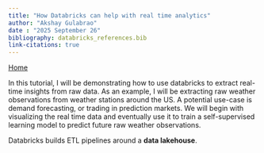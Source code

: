 ```yaml
---
title: "How Databricks can help with real time analytics"
author: "Akshay Gulabrao"
date : "2025 September 26"
bibliography: databricks_references.bib
link-citations: true
---
```

[Home](./index.html)


In this tutorial, I will be demonstrating how to use databricks to extract real-time insights from raw data. As an example, I will be extracting raw weather observations from weather stations around the US. A potential use-case is demand forecasting, or trading in prediction markets. We will begin with visualizing the real time data and eventually use it to train a self-supervised learning model to predict future raw weather observations. 

Databricks builds ETL pipelines around a **data lakehouse**. 